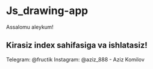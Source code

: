 # Js_drawing-app
Assalomu aleykum! 

## Kirasiz index sahifasiga va ishlatasiz! 

Telegram: @fructik
Instagram: @aziz_888 - Aziz Komilov

